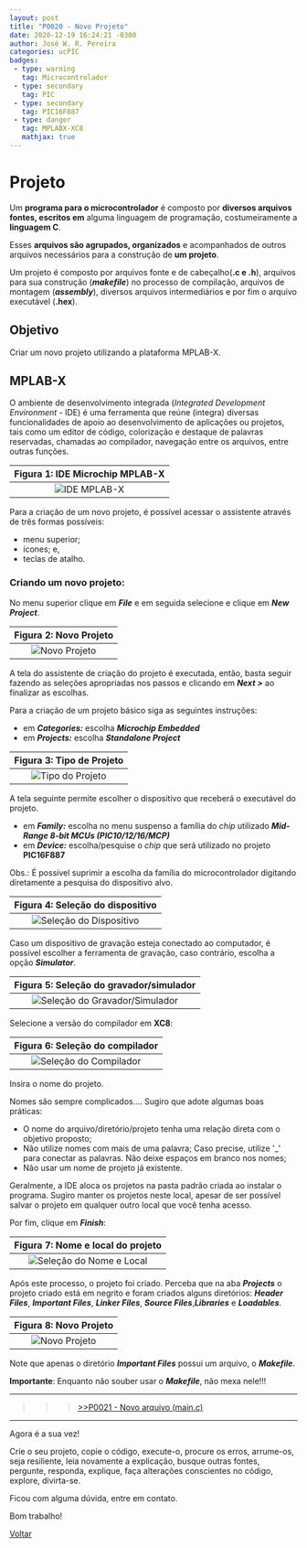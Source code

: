 ```yaml
---
layout: post
title: "P0020 - Novo Projeto"
date: 2020-12-19 16:24:21 -0300
author: José W. R. Pereira
categories: ucPIC
badges:
 - type: warning
   tag: Microcontrolador
 - type: secondary
   tag: PIC
 - type: secondary
   tag: PIC16F887
 - type: danger
   tag: MPLABX-XC8
   mathjax: true
---
```




# Projeto

Um **programa para o microcontrolador** é composto por **diversos arquivos fontes, escritos em** alguma linguagem de programação, costumeiramente a **linguagem C**. 

Esses **arquivos são agrupados, organizados** e acompanhados de outros arquivos necessários para a construção de **um projeto**.

Um projeto é composto por arquivos fonte e de cabeçalho(**.c e .h**), arquivos para sua construção (***makefile***) no processo de compilação, arquivos de montagem (***assembly***), diversos arquivos intermediários e por fim o arquivo executável (**.hex**).

## Objetivo

Criar um novo projeto utilizando a plataforma MPLAB-X.

<!--more-->

## MPLAB-X

O ambiente de desenvolvimento integrada (*Integrated Development Environment* - IDE) é uma ferramenta que reúne (integra) diversas funcionalidades de apoio ao desenvolvimento de aplicações ou projetos, tais como um editor de código, colorização e destaque de palavras reservadas, chamadas ao compilador, navegação entre os arquivos, entre outras funções.


| Figura 1: IDE Microchip MPLAB-X |
|:---------------------------------------------:|
| ![IDE MPLAB-X]({{site.baseurlimg}}/_posts/tUcPIC/imgP0020/B02-IDE.png{{site.rawimg}}) |



Para a criação de um novo projeto, é possível acessar o assistente através de três formas possíveis: 
* menu superior;
* ícones; e,
* teclas de atalho.

### Criando um novo projeto:
No menu superior clique em ***File*** e em seguida selecione e clique em ***New Project***.


| Figura 2: Novo Projeto |
|:----------------------------------------:|
| ![Novo Projeto]({{site.baseurlimg}}/_posts/tUcPIC/imgP0020/B03-fileNewProject.png{{site.rawimg}})|


A tela do assistente de criação do projeto é executada, então, basta seguir fazendo as seleções apropriadas nos passos e clicando em ***Next >*** ao finalizar as escolhas.

Para a criação de um projeto básico siga as seguintes instruções:

* em ***Categories:*** escolha ***Microchip Embedded***
* em ***Projects:*** escolha ***Standalone Project***

| Figura 3: Tipo de Projeto |
|:----------------------------------------:|
| ![Tipo do Projeto]({{site.baseurlimg}}/_posts/tUcPIC/imgP0020/B04-chooseProject.png{{site.rawimg}})|

A tela seguinte permite escolher o dispositivo que receberá o executável do projeto.

* em ***Family:*** escolha no menu suspenso a família do *chip* utilizado ***Mid-Range 8-bit MCUs (PIC10/12/16/MCP)***
* em ***Device:*** escolha/pesquise o *chip* que será utilizado no projeto **PIC16F887**

Obs.: É possível suprimir a escolha da família do microcontrolador digitando diretamente a pesquisa do dispositivo alvo.

| Figura 4: Seleção do dispositivo |
|:----------------------------------------:|
| ![Seleção do Dispositivo]({{site.baseurlimg}}/_posts/tUcPIC/imgP0020/B05-selectDevice.png{{site.rawimg}})|


Caso um dispositivo de gravação esteja conectado ao computador, é possível escolher a ferramenta de gravação, caso contrário, escolha a opção ***Simulator***.

| Figura 5: Seleção do gravador/simulador |
|:----------------------------------------:|
| ![Seleção do Gravador/Simulador]({{site.baseurlimg}}/_posts/tUcPIC/imgP0020/B06-selectTool.png{{site.rawimg}})|


Selecione a versão do compilador em **XC8**:

| Figura 6: Seleção do compilador |
|:----------------------------------------:|
| ![Seleção do Compilador]({{site.baseurlimg}}/_posts/tUcPIC/imgP0020/B07-selectCompiler.png{{site.rawimg}})|


Insira o nome do projeto. 

Nomes são sempre complicados.... Sugiro que adote algumas boas práticas:
* O nome do arquivo/diretório/projeto tenha uma relação direta com o objetivo proposto;
* Não utilize nomes com mais de uma palavra; Caso precise, utilize '_' para conectar as palavras. Não deixe espaços em branco nos nomes;
* Não usar um nome de projeto já existente.

Geralmente, a IDE aloca os projetos na pasta padrão criada ao instalar o programa. Sugiro manter os projetos neste local, apesar de ser possível salvar o projeto em qualquer outro local que você tenha acesso. 

Por fim, clique em ***Finish***:

| Figura 7: Nome e local do projeto |
|:----------------------------------------:|
| ![Seleção do Nome e Local]({{site.baseurlimg}}/_posts/tUcPIC/imgP0020/B08-nomeLocalProjeto.png{{site.rawimg}})|

Após este processo, o projeto foi criado.
Perceba que na aba ***Projects*** o projeto criado está em negrito e foram criados alguns diretórios: ***Header Files***, ***Important Files***, ***Linker Files***, ***Source Files***,***Libraries*** e ***Loadables***.

| Figura 8: Novo Projeto |
|:----------------------------------------:|
| ![Novo Projeto]({{site.baseurlimg}}/_posts/tUcPIC/imgP0020/B09-novoProjeto.png{{site.rawimg}})|

Note que apenas o diretório ***Important Files*** possui um arquivo, o ***Makefile***. 

**Importante**: Enquanto não souber usar o ***Makefile***, não mexa nele!!!


<hr/>

>>> [>>P0021 - Novo arquivo (main.c)]({{site.baseurl}}/2020/P0021-novoArquivo)

<hr/>

Agora é a sua vez!

Crie o seu projeto, copie o código, execute-o, procure os erros, arrume-os, seja resiliente, leia novamente a explicação, busque outras fontes, pergunte, responda, explique, faça alterações conscientes no código, explore, divirta-se.

Ficou com alguma dúvida, entre em contato.

Bom trabalho!

[Voltar]({{site.baseurl}}/docs/tecnology/ucPIC)
